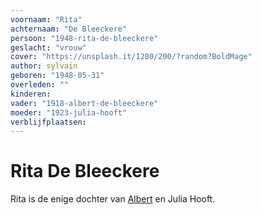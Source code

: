 ```yaml
---
voornaam: "Rita"
achternaam: "De Bleeckere"
persoon: "1948-rita-de-bleeckere"
geslacht: "vrouw"
cover: "https://unsplash.it/1280/200/?random?BoldMage"
author: sylvain
geboren: "1948-05-31"
overleden: ""
kinderen:
vader: "1918-albert-de-bleeckere"
moeder: "1923-julia-hooft"   
verblijfplaatsen:
---
```

# Rita De Bleeckere
Rita is de enige dochter van [Albert](1918-albert-de-bleeckere) en Julia Hooft.




